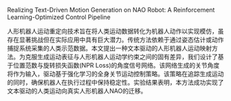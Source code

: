 Realizing Text-Driven Motion Generation on NAO Robot: A Reinforcement Learning-Optimized Control Pipeline

人形机器人运动重定向技术旨在将人类运动数据转化为机器人动作以实现模仿，虽存在显著挑战但在实际应用中具有巨大潜力。传统方法依赖于通过姿态估计或动作捕捉系统采集的人类示范数据。本文提出一种文本驱动的人形机器人运动映射方法。为克服生成运动表征与人形机器人运动学约束之间的固有差异，我们设计了基于位置范数与旋转损失函数(NPR Loss)的角度信号网络。该网络生成的关节角度将作为输入，驱动基于强化学习的全身关节运动控制策略。该策略在追踪生成运动的同时，确保机器人在执行过程中保持稳定性。实验结果表明，本方法成功实现了文本驱动的人类运动向真实人形机器人NAO的迁移。    